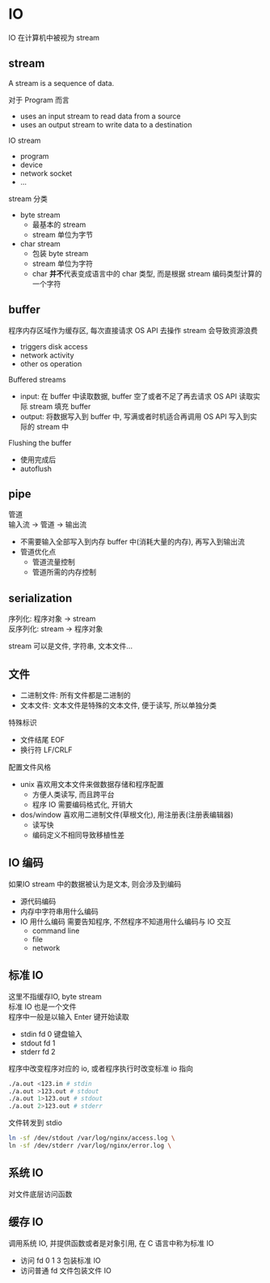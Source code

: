 # IO

IO 在计算机中被视为 stream  

## stream

A stream is a sequence of data.

对于 Program 而言

- uses an input stream to read data from a source
- uses an output stream to write data to a destination

IO stream

- program
- device
- network socket
- ...

stream 分类

- byte stream 
  - 最基本的 stream
  - stream 单位为字节
- char stream 
  - 包装 byte stream
  - stream 单位为字符
  - char **并不**代表变成语言中的 char 类型, 而是根据 stream 编码类型计算的一个字符

## buffer

程序内存区域作为缓存区, 每次直接请求 OS API 去操作 stream 会导致资源浪费

- triggers disk access
- network activity
- other os operation 

Buffered streams

- input: 在 buffer 中读取数据, buffer 空了或者不足了再去请求 OS API 读取实际 stream 填充 buffer
- output: 将数据写入到 buffer 中, 写满或者时机适合再调用 OS API 写入到实际的 stream 中

Flushing the buffer

- 使用完成后
- autoflush

## pipe

管道  
输入流 -> 管道 -> 输出流

- 不需要输入全部写入到内存 buffer 中(消耗大量的内存), 再写入到输出流
- 管道优化点
  - 管道流量控制
  - 管道所需的内存控制

## serialization

序列化: 程序对象 -> stream  
反序列化: stream -> 程序对象  

stream 可以是文件, 字符串, 文本文件...

## 文件

- 二进制文件: 所有文件都是二进制的
- 文本文件: 文本文件是特殊的文本文件, 便于读写, 所以单独分类

特殊标识

- 文件结尾 EOF
- 换行符 LF/CRLF

配置文件风格

- unix 喜欢用文本文件来做数据存储和程序配置
  - 方便人类读写, 而且跨平台
  - 程序 IO 需要编码格式化, 开销大
- dos/window 喜欢用二进制文件(草根文化), 用注册表(注册表编辑器)
  - 读写快
  - 编码定义不相同导致移植性差
  
## IO 编码

如果IO stream 中的数据被认为是文本, 则会涉及到编码

- 源代码编码
- 内存中字符串用什么编码
- IO 用什么编码 需要告知程序, 不然程序不知道用什么编码与 IO 交互 
  - command line
  - file
  - network

## 标准 IO

这里不指缓存IO, byte stream  
标准 IO 也是一个文件  
程序中一般是以输入 Enter 键开始读取

- stdin fd 0 键盘输入
- stdout fd 1
- stderr fd 2

程序中改变程序对应的 io, 或者程序执行时改变标准 io 指向

```sh
./a.out <123.in # stdin 
./a.out >123.out # stdout 
./a.out 1>123.out # stdout 
./a.out 2>123.out # stderr
```

文件转发到 stdio

```sh
ln -sf /dev/stdout /var/log/nginx/access.log \
ln -sf /dev/stderr /var/log/nginx/error.log \
```

## 系统 IO

对文件底层访问函数

## 缓存 IO

调用系统 IO, 并提供函数或者是对象引用, 在 C 语言中称为标准 IO 

- 访问 fd 0 1 3 包装标准 IO
- 访问普通 fd 文件包装文件 IO





